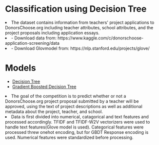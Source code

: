 # Classification using Decision Tree
<li>The dataset contains information from teachers' project applications to DonorsChoose.org including teacher attributes, school attributes, and the project proposals including application essays.</li>
<li>- Download data from: https://www.kaggle.com/c/donorschoose-application-screening/data</li>
<li>- Download Glovmodel from: https://nlp.stanford.edu/projects/glove/</li>

# Models
- [Decision Tree](https://github.com/Devarshi-Chauhan/projects/blob/master/Decision%20Tree%20Classification/Decision%20Tree.ipynb)
- [Gradient Boosted Decision Tree]()
<li>The goal of the competition is to predict whether or not a DonorsChoose.org project proposal submitted by a teacher will be approved, using the text of project descriptions as well as additional metadata about the project, teacher, and school.</li>
<li> Data is first divided into numerical, catagorical and text features and processed accordingly. TFIDF and TFIDF-W2V vectorizers were used to handle text features(Glove model is used). Categorical features were processed threw onehot encoding, but for GBDT Response encoding is used. Numerical features were standardized before processing.</li>
